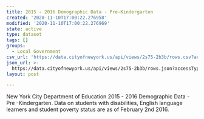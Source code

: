 ```yaml
---
title: 2015 - 2016 Demographic Data - Pre-Kindergarten
created: '2020-11-10T17:00:22.276958'
modified: '2020-11-10T17:00:22.276969'
state: active
type: dataset
tags: []
groups:
  - Local Government
csv_url: 'https://data.cityofnewyork.us/api/views/2s75-2b3b/rows.csv?accessType=DOWNLOAD'
json_url: >-
  https://data.cityofnewyork.us/api/views/2s75-2b3b/rows.json?accessType=DOWNLOAD
layout: post

---
```

New York City Department of Education 2015 - 2016 Demographic Data - Pre -Kindergarten. 
Data on students with disabilities, English language learners and student poverty status are as of February 2nd 2016.
